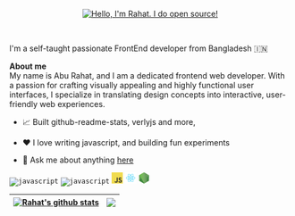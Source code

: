<p align="center"><a href="https://anuraghazra.github.io"><img width="80%" alt="Hello, I'm Rahat. I do open source!" src="https://ibb.co.com/zZHTxm9" /></a></p>

<br />

I'm a self-taught passionate FrontEnd developer from Bangladesh 🇮🇳

**About me** <br/>
My name is Abu Rahat, and I am a dedicated frontend web developer. With a passion for crafting visually appealing and highly functional user interfaces, I specialize in translating design concepts into interactive, user-friendly web experiences.

- 📈 Built github-readme-stats, verlyjs and more,

- ❤️ I love writing javascript, and building fun experiments

- 💬 Ask me about anything [here](aburahatshaum889@gmail.com)

  
<code><img height="20" alt="javascript" src="https://i.ibb.co/LZnBKhn/html.jpg"></code>
<code><img height="20" alt="javascript" src="https://i.ibb.co/bJj0D9r/css.png"></code>
<code><img height="20" alt="javascript" src="https://raw.githubusercontent.com/github/explore/80688e429a7d4ef2fca1e82350fe8e3517d3494d/topics/javascript/javascript.png"></code>
<code><img height="20" alt="react" src="https://raw.githubusercontent.com/github/explore/80688e429a7d4ef2fca1e82350fe8e3517d3494d/topics/react/react.png"></code>
<code><img height="20" alt="nodejs" src="https://raw.githubusercontent.com/github/explore/80688e429a7d4ef2fca1e82350fe8e3517d3494d/topics/nodejs/nodejs.png"></code>    


  

  
  | <a href="https://github.com/anuraghazra/github-readme-stats"><img align="center" src="https://github-readme-stats.vercel.app/api?username=AbuRahat889&show_icons=true&include_all_commits=true&theme=buefy&hide_border=true" alt="Rahat's github stats" /></a> | <a href="https://github.com/anuraghazra/github-readme-stats"><img align="center" src="https://github-readme-stats.vercel.app/api/top-langs/?username=AbuRahat889&layout=compact&theme=buefy&hide_border=true" /></a> |
| ------------- | ------------- |

  
  
